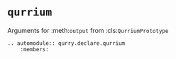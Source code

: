 # `qurrium`

Arguments for :meth:`output` from :cls:`QurriumPrototype`

```{eval-rst}
.. automodule:: qurry.declare.qurrium
    :members:
```

